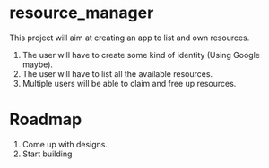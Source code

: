 # resource_manager

This project will aim at creating an app to list and own resources.

1. The user will have to create some kind of identity (Using Google maybe).
2. The user will have to list all the available resources.
3. Multiple users will be able to claim and free up resources.

# Roadmap

1. Come up with designs.
2. Start building
